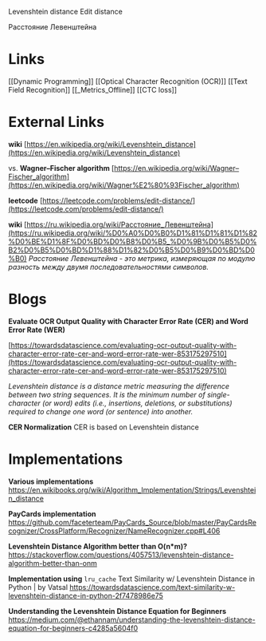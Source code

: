 Levenshtein distance
Edit distance

Расстояние Левенштейна

# Links

[[Dynamic Programming]]
[[Optical Character Recognition (OCR)]]
[[Text Field Recognition]]
[[_Metrics_Offline]]
[[CTC loss]]

# External Links

**wiki**
[https://en.wikipedia.org/wiki/Levenshtein_distance](https://en.wikipedia.org/wiki/Levenshtein_distance)

vs. **Wagner–Fischer algorithm**
[https://en.wikipedia.org/wiki/Wagner–Fischer_algorithm](https://en.wikipedia.org/wiki/Wagner%E2%80%93Fischer_algorithm)

**leetcode**
[https://leetcode.com/problems/edit-distance/](https://leetcode.com/problems/edit-distance/)

**wiki**
[https://ru.wikipedia.org/wiki/Расстояние_Левенштейна](https://ru.wikipedia.org/wiki/%D0%A0%D0%B0%D1%81%D1%81%D1%82%D0%BE%D1%8F%D0%BD%D0%B8%D0%B5_%D0%9B%D0%B5%D0%B2%D0%B5%D0%BD%D1%88%D1%82%D0%B5%D0%B9%D0%BD%D0%B0)
*Расстояние Левенштейна - это метрика, измеряющая по модулю разность между двумя последовательностями символов.*

# Blogs

**Evaluate OCR Output Quality with Character Error Rate (CER) and Word Error Rate (WER)**

[https://towardsdatascience.com/evaluating-ocr-output-quality-with-character-error-rate-cer-and-word-error-rate-wer-853175297510](https://towardsdatascience.com/evaluating-ocr-output-quality-with-character-error-rate-cer-and-word-error-rate-wer-853175297510)

 *Levenshtein distance is a distance metric measuring the difference between two string sequences. It is the minimum number of single-character (or word) edits (i.e., insertions, deletions, or substitutions) required to change one word (or sentence) into another.*

**CER Normalization**
CER is based on Levenshtein distance

# Implementations

**Various implementations**
https://en.wikibooks.org/wiki/Algorithm_Implementation/Strings/Levenshtein_distance

**PayCards implementation**
https://github.com/faceterteam/PayCards_Source/blob/master/PayCardsRecognizer/CrossPlatform/Recognizer/NameRecognizer.cpp#L406

**Levenshtein Distance Algorithm better than O(n*m)?**
https://stackoverflow.com/questions/4057513/levenshtein-distance-algorithm-better-than-onm

**Implementation using** `lru_cache`
Text Similarity w/ Levenshtein Distance in Python | by Vatsal
https://towardsdatascience.com/text-similarity-w-levenshtein-distance-in-python-2f7478986e75

**Understanding the Levenshtein Distance Equation for Beginners**
https://medium.com/@ethannam/understanding-the-levenshtein-distance-equation-for-beginners-c4285a5604f0

